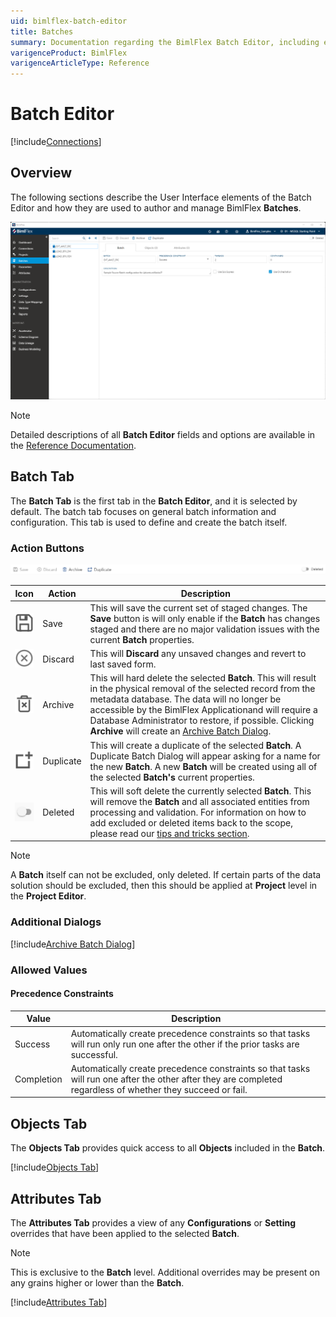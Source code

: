 ```yaml
---
uid: bimlflex-batch-editor
title: Batches
summary: Documentation regarding the BimlFlex Batch Editor, including editor fields, action buttons, field descriptions, and setting options. 
varigenceProduct: BimlFlex
varigenceArticleType: Reference
---
```

# Batch Editor

[!include[Connections](../includes/_incl-header-batch.md)]

## Overview

The following sections describe the User Interface elements of the Batch Editor and how they are used to author and manage BimlFlex **Batches**.

![BimlFlex - Batch Editor](../../static/img/bfx-batches-editor-overview.png "BimlFlex - Batch Editor")

> [!NOTE]
> Detailed descriptions of all **Batch Editor** fields and options are available in the [Reference Documentation](xref:bimlflex-reference-documentation-batch-entity).

## Batch Tab

The **Batch Tab** is the first tab in the **Batch Editor**, and it is selected by default. The batch tab focuses on general batch information and configuration. This tab is used to define and create the batch itself.

### Action Buttons  

![BimlFlex Batch Editor - Action Buttons](../../static/img/bfx-batches-action-buttons.png "BimlFlex Batch Editor - Action Buttons")

|Icon|Action|Description|
|-|-|-|
| <div class="icon-col m-5"><img src="../../static/img/save.svg" /></div>| Save | This will save the current set of staged changes.  The **Save** button is will only enable if the **Batch** has changes staged and there are no major validation issues with the current **Batch** properties. |
| <div class="icon-col m-5"><img src="../../static/img/discard.svg" /></div>| Discard | This will **Discard** any unsaved changes and revert to last saved form. |
| <div class="icon-col m-5"><img src="../../static/img/archive-delete.svg" /></div> | Archive | This will hard delete the selected **Batch**.  This will result in the physical removal of the selected record from the metadata database.  The data will no longer be accessible by the BimlFlex Applicationand will require a Database Administrator to restore, if possible. Clicking **Archive** will create an [Archive Batch Dialog](#archive-batch-dialog). |
| <div class="icon-col m-5"><img src="../../static/img/duplicate-objects.svg" /></div> | Duplicate | This will create a duplicate of the selected **Batch**. A Duplicate Batch Dialog will appear asking for a name for the new **Batch**. A new **Batch** will be created using all of the selected **Batch's** current properties. |
|<div class="icon-col m-5" style="width:30px; height:30px;background:#EEE;"><img style="filter: brightness(100%) contrast(95%) grayscale(100%);" src="../../static/img/bimlflex-action-switch.png" /></div>|Deleted|This will soft delete the currently selected **Batch**. This will remove the **Batch** and all associated entities from processing and validation. For information on how to add excluded or deleted items back to the scope, please read our [tips and tricks section](xref:bimlflex-tips-and-tricks-overview#restoring-an-excluded-or-deleted-entity).|

> [!NOTE]
> A **Batch** itself can not be excluded, only deleted. If certain parts of the data solution should be excluded, then this should be applied at **Project** level in the **Project Editor**.

<!--
### Triggers

Azure Data Factory **Triggers** are supported in BimlFlex, for Projects that are configured to generate Azure Data Factory or Mapping Data Flows output. When a Project has either the `Azure Data Factory (ADF)` or `Azure Mapping Data Flows (ADF)` **Integration Template**, the  option to specify triggers will become available in the **Batch Editor** for the batch that is associated with the project.

The generated trigger will be associated with the (batch-level) ADF Execute Pipeline for which they are specified.

The Trigger feature supports `Tumbling Window` and `Scheduled` triggers to be created in ADF. Additional configurations that can be applied in the same editor are:

* Name
* Start- and End Date (timestamps)
* Recurrence
* Delay
* Concurrency
* Retry configuration
* Runtime state

![BimlFlex - Batch Editor](../../static/img/bfx-batches-editor-trigger.png "BimlFlex - Batch Editor")

Additional information on trigger fields are found in the [batch reference documentation](xref:bimlflex-reference-documentation-batch-entity).
-->

### Additional Dialogs

[!include[Archive Batch Dialog](../dialogs/_dialog-archive-batch-single.md)]

### Allowed Values

#### Precedence Constraints

| Value      | Description          |
| ---------- | -------------------- |
| Success    | Automatically create precedence constraints so that tasks will run only run one after the other if the prior tasks are successful.|
| Completion | Automatically create precedence constraints so that tasks will run one after the other after they are completed regardless of whether they succeed or fail. |

## Objects Tab

The **Objects Tab** provides quick access to all **Objects** included in the **Batch**.  

[!include[Objects Tab](../includes/_incl-tab-objects.md)]

## Attributes Tab

The **Attributes Tab** provides a view of any **Configurations** or **Setting** overrides that have been applied to the selected **Batch**.  

>[!NOTE]
> This is exclusive to the **Batch** level.  Additional overrides may be present on any grains higher or lower than the **Batch**.

[!include[Attributes Tab](../includes/_incl-tab-attributes.md)]
